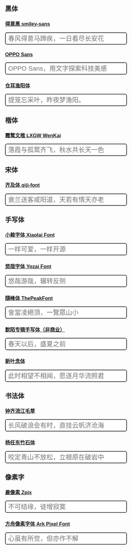 ## 黑体


[//]: # (得意黑 smiley-sans)
<!DOCTYPE html>
<html>
<head>
  <style>
    @font-face {
      font-family: 'SmileySans';
      src: url('./font/SmileySans.ttf');
      font-display: fallback;
    }
    .SmileySans {
      font-family: 'SmileySans', sans-serif;
      width: 400px; /* 调整宽度 */
      height: 40px; /* 调整高度 */
      border: 2px solid #333; /* 添加边框 */
      padding: 8px; /* 添加内边距，使内容不会紧贴边框 */
      font-size: 21px; /* 调整字体大小 */
      border-radius: 6px; /* 添加圆角边框 */
    }
  </style>
</head>
<body>
  <h3 style="font-family: 'SmileySans', sans-serif;"><a href="https://github.com/atelier-anchor/smiley-sans">得意黑 smiley-sans</a></h3>
  <input type="text" class="SmileySans" placeholder="春风得意马蹄疾，一日看尽长安花">
</body>
</html>

[//]: # (OPPO Sans)
<head>
  <style>
    @font-face {
      font-family: 'OPlusSans3';
      src: url('./font/OPlusSans3.ttf');
      font-display: fallback;
    }
    .OPlusSans3 {
      font-family: 'OPlusSans3', sans-serif;
      width: 400px; /* 调整宽度 */
      height: 40px; /* 调整高度 */
      border: 2px solid #333; /* 添加边框 */
      padding: 8px; /* 添加内边距，使内容不会紧贴边框 */
      font-size: 21px; /* 调整字体大小 */
      border-radius: 6px; /* 添加圆角边框 */
    }
  </style>
</head>
<body>
  <h3 style="font-family: 'OPlusSans3', sans-serif;"><a href="https://open.oppomobile.com/bbs/forum.php?mod=viewthread&tid=2274">OPPO Sans</a></h3>
  <input type="text" class="OPlusSans3" placeholder="OPPO Sans，用文字探索科技美感">
</body>

[//]: # (仓耳渔阳体)
<head>
  <style>
    @font-face {
      font-family: 'ceyy02';
      src: url('./font/ceyy02.ttf');
      font-display: fallback;
    }
    .ceyy02 {
      font-family: 'ceyy02', sans-serif;
      width: 400px; /* 调整宽度 */
      height: 40px; /* 调整高度 */
      border: 2px solid #333; /* 添加边框 */
      padding: 8px; /* 添加内边距，使内容不会紧贴边框 */
      font-size: 21px; /* 调整字体大小 */
      border-radius: 6px; /* 添加圆角边框 */
    }
  </style>
</head>
<body>
  <h3 style="font-family: 'ceyy02', sans-serif;"><a href="https://www.zcool.com.cn/special/zcoolyytfonts">仓耳渔阳体</a></h3>
  <input type="text" class="ceyy02" placeholder="提笼忘采叶，昨夜梦渔阳。">
</body>

## 楷体
<style>
@font-face {
  font-family: 'LXGWWenKai';
  src: url('./font/LXGWWenKai.ttf');
}
.LXGWWenKai {
  font-family: 'LXGWWenKai', sans-serif;
  width: 400px; /* 调整宽度 */
  height: 40px; /* 调整高度 */
  border: 2px solid #333; /* 添加边框 */
  padding: 8px; /* 添加内边距，使内容不会紧贴边框 */
  font-size: 21px; /* 调整字体大小 */
  border-radius: 6px; /* 添加圆角边框 */
}
</style>
<body>
  <h3 style="font-family: 'LXGWWenKai', sans-serif;"><a href="https://github.com/lxgw/LxgwWenKai">霞鹜文楷 LXGW WenKai</a></h3>
  <input type="text" class="LXGWWenKai" placeholder="落霞与孤鹜齐飞，秋水共长天一色">
</body>

## 宋体

[//]: # (齐伋体 qiji-font)
<head>
  <style>
    @font-face {
      font-family: 'qiji';
      src: url('./font/qiji.ttf');
      font-display: fallback;
    }
    .qiji {
      font-family: 'qiji', sans-serif;
      width: 400px; /* 调整宽度 */
      height: 40px; /* 调整高度 */
      border: 2px solid #333; /* 添加边框 */
      padding: 8px; /* 添加内边距，使内容不会紧贴边框 */
      font-size: 21px; /* 调整字体大小 */
      border-radius: 6px; /* 添加圆角边框 */
    }
  </style>
</head>
<body>
  <h3 style="font-family: 'qiji', sans-serif;"><a href="https://github.com/LingDong-/qiji-font">齐及体 qiji-font</a></h3>
  <input type="text" class="qiji" placeholder="衰兰送客咸阳道，天若有情天亦老">
</body>


## 手写体

[//]: # (小赖字体 Xiaolai Font)
<head>
  <style>
    @font-face {
      font-family: 'XiaolaiSC';
      src: url('./font/XiaolaiSC.ttf');
      font-display: fallback;
    }
    .XiaolaiSC {
      font-family: 'XiaolaiSC', sans-serif;
      width: 400px; /* 调整宽度 */
      height: 40px; /* 调整高度 */
      border: 2px solid #333; /* 添加边框 */
      padding: 8px; /* 添加内边距，使内容不会紧贴边框 */
      font-size: 21px; /* 调整字体大小 */
      border-radius: 6px; /* 添加圆角边框 */
    }
  </style>
</head>
<body>
  <h3 style="font-family: 'XiaolaiSC', sans-serif;"><a href="https://github.com/lxgw/kose-font">小赖字体 Xiaolai Font</a></h3>
  <input type="text" class="XiaolaiSC" placeholder="一样可爱，一样开源">
</body>

[//]: # (### 悠哉字体 Yozai Font)

<head>
  <style>
    @font-face {
      font-family: 'Yozai';
      src: url('./font/Yozai.ttf');
      font-display: fallback;
    }
    .Yozai {
      font-family: 'Yozai', sans-serif;
      width: 400px; /* 调整宽度 */
      height: 40px; /* 调整高度 */
      border: 2px solid #333; /* 添加边框 */
      padding: 8px; /* 添加内边距，使内容不会紧贴边框 */
      font-size: 21px; /* 调整字体大小 */
      border-radius: 6px; /* 添加圆角边框 */
    }
  </style>
</head>
<body>
  <h3 style="font-family: 'Yozai', sans-serif;"><a href="https://github.com/lxgw/yozai-font">悠哉字体 Yozai Font</a></h3>
  <input type="text" class="Yozai" placeholder="悠哉游哉，辗转反侧">
</body>

[//]: # (随峰体 ThePeakFont)
<head>
  <style>
    @font-face {
      font-family: 'ThePeakFont';
      src: url('./font/ThePeakFont.ttf');
      font-display: fallback;
    }
    .ThePeakFont {
      font-family: 'ThePeakFont', sans-serif;
      width: 400px; /* 调整宽度 */
      height: 40px; /* 调整高度 */
      border: 2px solid #333; /* 添加边框 */
      padding: 8px; /* 添加内边距，使内容不会紧贴边框 */
      font-size: 21px; /* 调整字体大小 */
      border-radius: 6px; /* 添加圆角边框 */
    }
  </style>
</head>
<body>
  <h3 style="font-family: 'ThePeakFont', sans-serif;"><a href="hhttps://cjkfonts.io/blog/ThePeakFont">隨峰体 ThePeakFont</a></h3>
  <input type="text" class="ThePeakFont" placeholder="會當凌絕頂，一覽眾山小">
</body>

[//]: # (默陌专辑手写体)
<head>
  <style>
    @font-face {
      font-family: 'mszj';
      src: url('./font/mszj.ttf');
      font-display: fallback;
    }
    .mszj {
      font-family: 'mszj', sans-serif;
      width: 400px; /* 调整宽度 */
      height: 40px; /* 调整高度 */
      border: 2px solid #333; /* 添加边框 */
      padding: 8px; /* 添加内边距，使内容不会紧贴边框 */
      font-size: 21px; /* 调整字体大小 */
      border-radius: 6px; /* 添加圆角边框 */
    }
  </style>
</head>
<body>
  <h3 style="font-family: 'mszj', sans-serif;"><a href="https://pan.baidu.com/s/12glDYQ1pM1IuzV5h4cPCow?pwd=mr1b">默陌专辑手写体（非商业）</a></h3>
  <input type="text" class="mszj" placeholder="春天以后，盛夏之前">
</body>

[//]: # (### 新叶念体)
<head>
  <style>
    @font-face {
      font-family: 'xylt';
      src: url('./font/xylt.otf');
      font-display: fallback;
    }
    .xylt {
      font-family: 'xylt', sans-serif;
      width: 400px; /* 调整宽度 */
      height: 40px; /* 调整高度 */
      border: 2px solid #333; /* 添加边框 */
      padding: 8px; /* 添加内边距，使内容不会紧贴边框 */
      font-size: 21px; /* 调整字体大小 */
      border-radius: 6px; /* 添加圆角边框 */
    }
  </style>
</head>
<body>
  <h3 style="font-family: 'xylt', sans-serif;"><a href="https://www.hellofont.cn/font-detail?fontid=7113">新叶念体</a></h3>
  <input type="text" class="xylt" placeholder="此时相望不相闻，愿逐月华流照君">
</body>

## 书法体
[//]: # (### 钟齐流江毛草)
<head>
  <style>
    @font-face {
      font-family: 'liujianmaocao';
      src: url('./font/liujianmaocao.ttf');
      font-display: fallback;
    }
    .liujianmaocao {
      font-family: 'liujianmaocao', sans-serif;
      width: 400px; /* 调整宽度 */
      height: 40px; /* 调整高度 */
      border: 2px solid #333; /* 添加边框 */
      padding: 8px; /* 添加内边距，使内容不会紧贴边框 */
      font-size: 21px; /* 调整字体大小 */
      border-radius: 6px; /* 添加圆角边框 */
    }
  </style>
</head>
<body>
  <h3 style="font-family: 'liujianmaocao', sans-serif;"><a href="https://github.com/m4rc1e/fonts/tree/master/ofl/liujianmaocao">钟齐流江毛草</a></h3>
  <input type="text" class="liujianmaocao" placeholder="长风破浪会有时，直挂云帆济沧海">
</body>

[//]: # (杨任东竹石体)
<head>
  <style>
    @font-face {
      font-family: 'yzdzst';
      src: url('./font/yzdzst.ttf');
      font-display: fallback;
    }
    .yzdzst {
      font-family: 'yzdzst', sans-serif;
      width: 400px; /* 调整宽度 */
      height: 40px; /* 调整高度 */
      border: 2px solid #333; /* 添加边框 */
      padding: 8px; /* 添加内边距，使内容不会紧贴边框 */
      font-size: 21px; /* 调整字体大小 */
      border-radius: 6px; /* 添加圆角边框 */
    }
  </style>
</head>
<body>
  <h3 style="font-family: 'yzdzst', sans-serif;"><a href="https://www.zitijia.com/i/250417319459703865.html">杨任东竹石体</a></h3>
  <input type="text" class="yzdzst" placeholder="咬定青山不放松，立根原在破岩中">
</body>


## 像素字

[//]: # (### 最像素 Zpix)

<head>
  <style>
    @font-face {
      font-family: 'zpix';
      src: url('./font/zpix.ttf');
      font-display: fallback;
    }
    .zpix {
      font-family: 'zpix', sans-serif;
      width: 400px; /* 调整宽度 */
      height: 40px; /* 调整高度 */
      border: 2px solid #333; /* 添加边框 */
      padding: 8px; /* 添加内边距，使内容不会紧贴边框 */
      font-size: 21px; /* 调整字体大小 */
      border-radius: 6px; /* 添加圆角边框 */
    }
  </style>
</head>
<body>
  <h3 style="font-family: 'zpix', sans-serif;"><a href="https://github.com/SolidZORO/zpix-pixel-font">最像素 Zpix</a></h3>
  <input type="text" class="zpix" placeholder="不可结缘，徒增寂寞">
</body>

[//]: # (### 方舟像素字体 Ark Pixel Font)

<head>
  <style>
    @font-face {
      font-family: 'ark-pixel';
      src: url('./font/ark-pixel.ttf');
      font-display: fallback;
    }
    .ark-pixel {
      font-family: 'ark-pixel', sans-serif;
      width: 400px; /* 调整宽度 */
      height: 40px; /* 调整高度 */
      border: 2px solid #333; /* 添加边框 */
      padding: 8px; /* 添加内边距，使内容不会紧贴边框 */
      font-size: 21px; /* 调整字体大小 */
      border-radius: 6px; /* 添加圆角边框 */
    }
  </style>
</head>
<body>
  <h3 style="font-family: 'ark-pixel', sans-serif;"><a href="https://github.com/TakWolf/ark-pixel-font">方舟像素字体 Ark Pixel Font</a></h3>
  <input type="text" class="ark-pixel" placeholder="心虽有所觉，但亦作不解">
</body>



